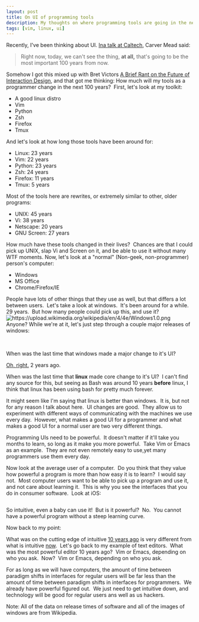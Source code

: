 ```yaml
---
layout: post
title: On UI of programming tools
description: My thoughts on where programming tools are going in the next 100 years
tags: [vim, linux, ui]
---
```

Recently, I've been thinking about UI. [Ina talk at Caltech](http://ee2.caltech.edu/centennial/video/19_mead/flash/19_mead.html), Carver Mead said:

> Right now, today, we can't see the thing, **at all,** that's going to be the most important 100 years from now.

Somehow I got this mixed up with Bret Victors [A Brief Rant on the Future of Interaction Design](http://worrydream.com/#!/ABriefRantOnTheFutureOfInteractionDesign), and that got me thinking: How much will my tools as a programmer change in the next 100 years?  First, let's look at my toolkit:

* A good linux distro
* Vim
* Python
* Zsh
* Firefox
* Tmux

And let's look at how long those tools have been around for:

* Linux: 23 years
* Vim: 22 years
* Python: 23 years
* Zsh: 24 years
* Firefox: 11 years
* Tmux: 5 years

Most of the tools here are rewrites, or extremely similar to other, older programs:

* UNIX: 45 years
* Vi: 38 years
* Netscape: 20 years
* GNU Screen: 27 years

How much have these tools changed in their lives?  Chances are that I could pick up UNIX, slap Vi and Screen on it, and be able to use it without many WTF moments. Now, let's look at a "normal" (Non-geek, non-programmer) person's computer:

* Windows
* MS Office
* Chrome/Firefox/IE

People have lots of other things that they use as well, but that differs a lot between users.  Let's take a look at windows.  It's been around for a while.  29 years.  But how many people could pick up this, and use it? <img alt="https://upload.wikimedia.org/wikipedia/en/4/4e/Windows1.0.png" src="https://upload.wikimedia.org/wikipedia/en/4/4e/Windows1.0.png" /> Anyone? While we're at it, let's just step through a couple major releases of windows:

<img alt="" src="https://upload.wikimedia.org/wikipedia/en/c/ca/Windows_NT_3.1.png" />
<img alt="" src="https://upload.wikimedia.org/wikipedia/en/9/91/Windows_95_Desktop_screenshot.png" />
<img alt="" src="https://upload.wikimedia.org/wikipedia/en/6/69/WindowsME.png" />
<img alt="" src="https://upload.wikimedia.org/wikipedia/en/8/8f/Windows_XP_SP3.png" />
<img alt="" src="https://upload.wikimedia.org/wikipedia/en/a/a3/Windows_Vista.png" />
<img alt="" src="https://upload.wikimedia.org/wikipedia/en/b/bd/Windows_7.png" />
<img alt="" src="https://upload.wikimedia.org/wikipedia/en/8/8e/Windows_8_Start_Screen.png" />

When was the last time that windows made a major change to it's UI?

[Oh, right.](https://en.wikipedia.org/wiki/Windows_8) 2 years ago.

When was the last time that **linux** made core change to it's UI?  I can't find any source for this, but seeing as Bash was around 10 years **before** linux, I think that linux has been using bash for pretty much forever.

It might seem like I'm saying that linux is better than windows.  It is, but not for any reason I talk about here.  UI changes are good.  They allow us to experiment with different ways of communicating with the machines we use every day.  However, what makes a good UI for a programmer and what makes a good UI for a normal user are two very different things.

Programming UIs need to be powerful.  It doesn't matter if it'll take you months to learn, so long as it make you more powerful.  Take Vim or Emacs as an example.  They are not even remotely easy to use,yet many programmers use them every day.

Now look at the average user of a computer.  Do you think that they value how powerful a program is more than how easy it is to learn?  I would say not.  Most computer users want to be able to pick up a program and use it, and not care about learning it.  This is why you see the interfaces that you do in consumer software.  Look at iOS:

<img alt="" src="http://writenowna.files.wordpress.com/2011/01/bebe-ipad.jpg" />

So intuitive, even a baby can use it!  But is it powerful?  No.  You cannot have a powerful program without a steep learning curve.

Now back to my point:

What was on the cutting edge of intuitive [10 years ago](https://en.wikipedia.org/wiki/Palm_pilot) is very different from what is intuitive [now](https://en.wikipedia.org/wiki/IPad).  Let's go back to my example of text editors.  What was the most powerful editor 10 years ago?  Vim or Emacs, depending on who you ask.  Now?  Vim or Emacs, depending on who you ask.

For as long as we will have computers, the amount of time between paradigm shifts in interfaces for regular users will be far less than the amount of time between paradigm shifts in interfaces for programmers.  We already have powerful figured out.  We just need to get intuitive down, and technology will be good for regular users ans well as us hackers.

Note: All of the data on release times of software and all of the images of windows are from Wikipedia.

